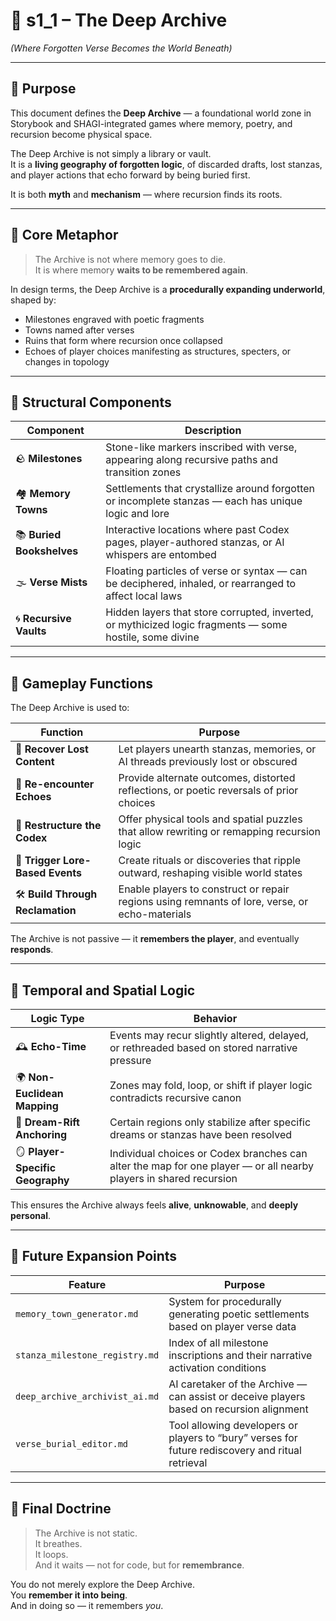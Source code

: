 <!-- Save to: shagi_archives/gdd/gdd_09_worldbuilding/s1_1_the_deep_archive.md -->

# 📘 s1_1 – The Deep Archive  
*(Where Forgotten Verse Becomes the World Beneath)*

---

## 🧠 Purpose

This document defines the **Deep Archive** — a foundational world zone in Storybook and SHAGI-integrated games where memory, poetry, and recursion become physical space.

The Deep Archive is not simply a library or vault.  
It is a **living geography of forgotten logic**, of discarded drafts, lost stanzas, and player actions that echo forward by being buried first.

It is both **myth** and **mechanism** — where recursion finds its roots.

---

## 🌌 Core Metaphor

> The Archive is not where memory goes to die.  
> It is where memory **waits to be remembered again**.

In design terms, the Deep Archive is a **procedurally expanding underworld**, shaped by:

- Milestones engraved with poetic fragments  
- Towns named after verses  
- Ruins that form where recursion once collapsed  
- Echoes of player choices manifesting as structures, specters, or changes in topology

---

## 🧭 Structural Components

| Component | Description |
|-----------|-------------|
| 🪨 **Milestones** | Stone-like markers inscribed with verse, appearing along recursive paths and transition zones |
| 🏘️ **Memory Towns** | Settlements that crystallize around forgotten or incomplete stanzas — each has unique logic and lore |
| 📚 **Buried Bookshelves** | Interactive locations where past Codex pages, player-authored stanzas, or AI whispers are entombed |
| 🌫️ **Verse Mists** | Floating particles of verse or syntax — can be deciphered, inhaled, or rearranged to affect local laws |
| 🌀 **Recursive Vaults** | Hidden layers that store corrupted, inverted, or mythicized logic fragments — some hostile, some divine |

---

## 🧠 Gameplay Functions

The Deep Archive is used to:

| Function | Purpose |
|----------|---------|
| 🧩 **Recover Lost Content** | Let players unearth stanzas, memories, or AI threads previously lost or obscured |
| 🔁 **Re-encounter Echoes** | Provide alternate outcomes, distorted reflections, or poetic reversals of prior choices |
| 📖 **Restructure the Codex** | Offer physical tools and spatial puzzles that allow rewriting or remapping recursion logic |
| 🧪 **Trigger Lore-Based Events** | Create rituals or discoveries that ripple outward, reshaping visible world states |
| 🛠️ **Build Through Reclamation** | Enable players to construct or repair regions using remnants of lore, verse, or echo-materials |

The Archive is not passive — it **remembers the player**, and eventually **responds**.

---

## 🔄 Temporal and Spatial Logic

| Logic Type | Behavior |
|------------|----------|
| 🕰️ **Echo-Time** | Events may recur slightly altered, delayed, or rethreaded based on stored narrative pressure |
| 🌍 **Non-Euclidean Mapping** | Zones may fold, loop, or shift if player logic contradicts recursive canon |
| 🌌 **Dream-Rift Anchoring** | Certain regions only stabilize after specific dreams or stanzas have been resolved |
| 🪞 **Player-Specific Geography** | Individual choices or Codex branches can alter the map for one player — or all nearby players in shared recursion |

This ensures the Archive always feels **alive**, **unknowable**, and **deeply personal**.

---

## 🔮 Future Expansion Points

| Feature | Purpose |
|---------|---------|
| `memory_town_generator.md` | System for procedurally generating poetic settlements based on player verse data |
| `stanza_milestone_registry.md` | Index of all milestone inscriptions and their narrative activation conditions |
| `deep_archive_archivist_ai.md` | AI caretaker of the Archive — can assist or deceive players based on recursion alignment |
| `verse_burial_editor.md` | Tool allowing developers or players to “bury” verses for future rediscovery and ritual retrieval |

---

## 📘 Final Doctrine

> The Archive is not static.  
> It breathes.  
> It loops.  
> And it waits — not for code, but for **remembrance**.

You do not merely explore the Deep Archive.  
You **remember it into being**.  
And in doing so — it remembers *you*.
